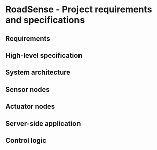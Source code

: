 # RoadSense - Project requirements and specifications

## Requirements

## High-level specification

## System architecture

## Sensor nodes

## Actuator nodes

## Server-side application

## Control logic
